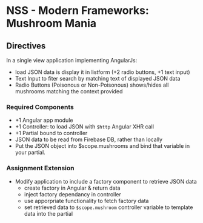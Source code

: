 # NSS - Modern Frameworks: Mushroom Mania

## Directives
In a single view application implementing AngularJs:
+ load JSON data is display it in listform (+2 radio buttons, +1 text input)
+ Text Input to fiter search by matching text of displayed JSON data
+ Radio Buttons (Poisonous or Non-Poisonous) shows/hides all mushrooms matching the context provided

### Required Components
+ +1 Angular app module
+ +1 Controller: to load JSON with `$http` Angular XHR call
+ +1 Partial bound to controller
+ JSON data to be read from Firebase DB, rather than locally
+ Put the JSON object into $scope.mushrooms and bind that variable in your partial. 

### Assignment Extension
+ Modify application to include a factory component to retrieve JSON data
  + create factory in Angular & return data
  + inject factory dependancy in controller
  + use apporpriate functionality to fetch factory data
  + set retrieved data to `$scope.mushroom` controller variable to template data into the partial
  
  
